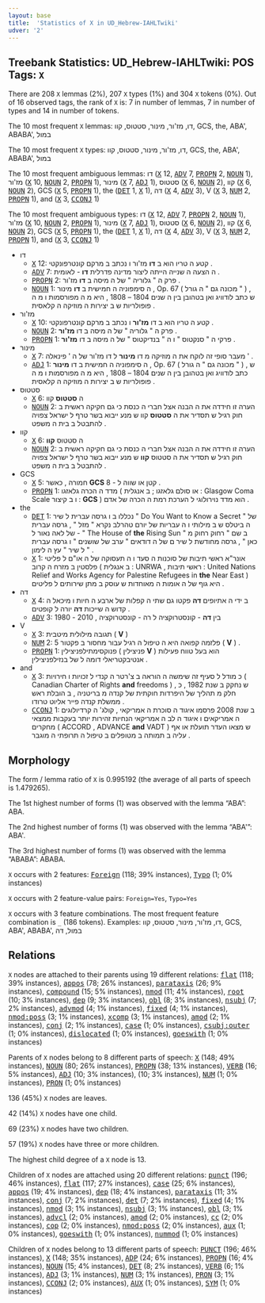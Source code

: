 ```yaml
---
layout: base
title:  'Statistics of X in UD_Hebrew-IAHLTwiki'
udver: '2'
---
```


## Treebank Statistics: UD_Hebrew-IAHLTwiki: POS Tags: `X`

There are 208 `X` lemmas (2%), 207 `X` types (1%) and 304 `X` tokens (0%).
Out of 16 observed tags, the rank of `X` is: 7 in number of lemmas, 7 in number of types and 14 in number of tokens.

The 10 most frequent `X` lemmas: דו, מז'ור, מינור, סטטוס, קוו, GCS, the, ABA', ABABA', במול

The 10 most frequent `X` types:  דו, מז'ור, מינור, סטטוס, קוו, GCS, the, ABA', ABABA', במול

The 10 most frequent ambiguous lemmas: דו (<tt><a href="he_iahltwiki-pos-X.html">X</a></tt> 12, <tt><a href="he_iahltwiki-pos-ADV.html">ADV</a></tt> 7, <tt><a href="he_iahltwiki-pos-PROPN.html">PROPN</a></tt> 2, <tt><a href="he_iahltwiki-pos-NOUN.html">NOUN</a></tt> 1), מז'ור (<tt><a href="he_iahltwiki-pos-X.html">X</a></tt> 10, <tt><a href="he_iahltwiki-pos-NOUN.html">NOUN</a></tt> 2, <tt><a href="he_iahltwiki-pos-PROPN.html">PROPN</a></tt> 1), מינור (<tt><a href="he_iahltwiki-pos-X.html">X</a></tt> 7, <tt><a href="he_iahltwiki-pos-ADJ.html">ADJ</a></tt> 1), סטטוס (<tt><a href="he_iahltwiki-pos-X.html">X</a></tt> 6, <tt><a href="he_iahltwiki-pos-NOUN.html">NOUN</a></tt> 2), קוו (<tt><a href="he_iahltwiki-pos-X.html">X</a></tt> 6, <tt><a href="he_iahltwiki-pos-NOUN.html">NOUN</a></tt> 2), GCS (<tt><a href="he_iahltwiki-pos-X.html">X</a></tt> 5, <tt><a href="he_iahltwiki-pos-PROPN.html">PROPN</a></tt> 1), the (<tt><a href="he_iahltwiki-pos-DET.html">DET</a></tt> 1, <tt><a href="he_iahltwiki-pos-X.html">X</a></tt> 1), דה (<tt><a href="he_iahltwiki-pos-X.html">X</a></tt> 4, <tt><a href="he_iahltwiki-pos-ADV.html">ADV</a></tt> 3), V (<tt><a href="he_iahltwiki-pos-X.html">X</a></tt> 3, <tt><a href="he_iahltwiki-pos-NUM.html">NUM</a></tt> 2, <tt><a href="he_iahltwiki-pos-PROPN.html">PROPN</a></tt> 1), and (<tt><a href="he_iahltwiki-pos-X.html">X</a></tt> 3, <tt><a href="he_iahltwiki-pos-CCONJ.html">CCONJ</a></tt> 1)

The 10 most frequent ambiguous types:  דו (<tt><a href="he_iahltwiki-pos-X.html">X</a></tt> 12, <tt><a href="he_iahltwiki-pos-ADV.html">ADV</a></tt> 7, <tt><a href="he_iahltwiki-pos-PROPN.html">PROPN</a></tt> 2, <tt><a href="he_iahltwiki-pos-NOUN.html">NOUN</a></tt> 1), מז'ור (<tt><a href="he_iahltwiki-pos-X.html">X</a></tt> 10, <tt><a href="he_iahltwiki-pos-NOUN.html">NOUN</a></tt> 2, <tt><a href="he_iahltwiki-pos-PROPN.html">PROPN</a></tt> 1), מינור (<tt><a href="he_iahltwiki-pos-X.html">X</a></tt> 7, <tt><a href="he_iahltwiki-pos-ADJ.html">ADJ</a></tt> 1), סטטוס (<tt><a href="he_iahltwiki-pos-X.html">X</a></tt> 6, <tt><a href="he_iahltwiki-pos-NOUN.html">NOUN</a></tt> 2), קוו (<tt><a href="he_iahltwiki-pos-X.html">X</a></tt> 6, <tt><a href="he_iahltwiki-pos-NOUN.html">NOUN</a></tt> 2), GCS (<tt><a href="he_iahltwiki-pos-X.html">X</a></tt> 5, <tt><a href="he_iahltwiki-pos-PROPN.html">PROPN</a></tt> 1), the (<tt><a href="he_iahltwiki-pos-DET.html">DET</a></tt> 1, <tt><a href="he_iahltwiki-pos-X.html">X</a></tt> 1), דה (<tt><a href="he_iahltwiki-pos-X.html">X</a></tt> 4, <tt><a href="he_iahltwiki-pos-ADV.html">ADV</a></tt> 3), V (<tt><a href="he_iahltwiki-pos-X.html">X</a></tt> 3, <tt><a href="he_iahltwiki-pos-NUM.html">NUM</a></tt> 2, <tt><a href="he_iahltwiki-pos-PROPN.html">PROPN</a></tt> 1), and (<tt><a href="he_iahltwiki-pos-X.html">X</a></tt> 3, <tt><a href="he_iahltwiki-pos-CCONJ.html">CCONJ</a></tt> 1)


* דו
  * <tt><a href="he_iahltwiki-pos-X.html">X</a></tt> 12: קטע ה טריו הוא ב <b>דו</b> מז'ור ו נכתב ב מרקם קונטרפונקטי .
  * <tt><a href="he_iahltwiki-pos-ADV.html">ADV</a></tt> 7: ה הצעה ה שנייה הייתה ליצור מדינה פדרלית <b>דו</b> - לאומית .
  * <tt><a href="he_iahltwiki-pos-PROPN.html">PROPN</a></tt> 2: פרק ה " גלוריה " של ה מיסה ב <b>דו</b> מז'ור .
  * <tt><a href="he_iahltwiki-pos-NOUN.html">NOUN</a></tt> 1: ה סימפוניה ה חמישית ב <b>דו</b> מינור , Op. 67 ( מכונה גם " ה גורל " ) , ש כתב לודוויג ואן בטהובן בין ה שנים 1804 – 1808 , היא מ ה מפורסמות ו מ ה פופולריות ש ב יצירות ה מוזיקה ה קלאסית .
* מז'ור
  * <tt><a href="he_iahltwiki-pos-X.html">X</a></tt> 10: קטע ה טריו הוא ב דו <b>מז'ור</b> ו נכתב ב מרקם קונטרפונקטי .
  * <tt><a href="he_iahltwiki-pos-NOUN.html">NOUN</a></tt> 2: פרק ה " גלוריה " של ה מיסה ב דו <b>מז'ור</b> .
  * <tt><a href="he_iahltwiki-pos-PROPN.html">PROPN</a></tt> 1: פרקי ה " סנקטוס " ו ה " בנדיקטוס " של ה מיסה ב דו <b>מז'ור</b> .
* מינור
  * <tt><a href="he_iahltwiki-pos-X.html">X</a></tt> 7: מעבר סופי זה לוקח את ה מוזיקה מ דו <b>מינור</b> ל דו מז'ור של ה ' פינאלה ' .
  * <tt><a href="he_iahltwiki-pos-ADJ.html">ADJ</a></tt> 1: ה סימפוניה ה חמישית ב דו <b>מינור</b> , Op. 67 ( מכונה גם " ה גורל " ) , ש כתב לודוויג ואן בטהובן בין ה שנים 1804 – 1808 , היא מ ה מפורסמות ו מ ה פופולריות ש ב יצירות ה מוזיקה ה קלאסית .
* סטטוס
  * <tt><a href="he_iahltwiki-pos-X.html">X</a></tt> 6: ה <b>סטטוס</b> קוו
  * <tt><a href="he_iahltwiki-pos-NOUN.html">NOUN</a></tt> 2: הערה זו חידדה את ה הבנה אצל חברי ה כנסת כי גם חקיקה ראשית ב חוק רגיל ש תסדיר את ה <b>סטטוס</b> קוו ש מנע ייבוא בשר טרף ל ישראל צפויה להתבטל ב בית ה משפט .
* קוו
  * <tt><a href="he_iahltwiki-pos-X.html">X</a></tt> 6: ה סטטוס <b>קוו</b>
  * <tt><a href="he_iahltwiki-pos-NOUN.html">NOUN</a></tt> 2: הערה זו חידדה את ה הבנה אצל חברי ה כנסת כי גם חקיקה ראשית ב חוק רגיל ש תסדיר את ה סטטוס <b>קוו</b> ש מנע ייבוא בשר טרף ל ישראל צפויה להתבטל ב בית ה משפט .
* GCS
  * <tt><a href="he_iahltwiki-pos-X.html">X</a></tt> 5: חמורה , כאשר <b>GCS</b> קטן או שווה ל - 8 .
  * <tt><a href="he_iahltwiki-pos-PROPN.html">PROPN</a></tt> 1: מדד ה הכרה גלאזגו ( או סולם גלאזגו ; ב אנגלית : Glasgow Coma Scale ו ב קיצור : <b>GCS</b> ) הוא מדד נוירולוגי ל הערכת רמת ה הכרה של אדם .
* the
  * <tt><a href="he_iahltwiki-pos-DET.html">DET</a></tt> 1: נכללו ב ו גרסה עברית ל שיר " Do You Want to Know a Secret " של ה ביטלס ש ב מילותי ו ה עבריות של יורם טהרלב נקרא " מזל " , גרסה עברית של לאה נאור ל - " The House of <b>the</b> Rising Sun " ב שם " רחוק רחוק מ כאן " , גרסה מחודשת ל שיר ם של ה דודאים " ערב של שושנים " ו גרסה עברית ל שיר " עץ ה לימון " .
  * <tt><a href="he_iahltwiki-pos-X.html">X</a></tt> 1: אונר"א ראשי תיבות של סוכנות ה סעד ו ה תעסוקה של ה או"ם ל פליטי פלסטין ב מזרח ה קרוב ( ב אנגלית : UNRWA , ראשי תיבות : United Nations Relief and Works Agency for Palestine Refugees in <b>the</b> Near East ) היא גוף של ה אומות ה מאוחדות ש עוסק ב מתן שירותים ל פליטים .
* דה
  * <tt><a href="he_iahltwiki-pos-X.html">X</a></tt> 4: ב ידי ה אתיופים <b>דה</b> פקטו גם שתי ה קפלות של ארבע ה חיות ו מיכאל ה קדוש ה שייכות <b>דה</b> יורה ל קופטים .
  * <tt><a href="he_iahltwiki-pos-ADV.html">ADV</a></tt> 3: בין <b>דה</b> - קונסטרוקציה ל רה - קונסטרוקציה , 2010 - 1980
* V
  * <tt><a href="he_iahltwiki-pos-X.html">X</a></tt> 3: תגובה מילולית מיטבית ( <b>V</b> )
  * <tt><a href="he_iahltwiki-pos-NUM.html">NUM</a></tt> 2: פלזמה קפואה היא ה טיפול ה רגיל עבור מחסור ב פקטור 5 ( <b>V</b> ) .
  * <tt><a href="he_iahltwiki-pos-PROPN.html">PROPN</a></tt> 1: פנוקסימתילפניצילין ( פניצילין <b>V</b> ) הוא בעל טווח פעילות אנטיבקטריאלי דומה ל של בנזילפניצילין .
* and
  * <tt><a href="he_iahltwiki-pos-X.html">X</a></tt> 3: כ מודל ל סעיף זה שימשה ה הוראה ב צ'רטר ה קנדי ל זכויות ו חירויות ( Canadian Charter of Rights <b>and</b> freedoms ) , ש נחקק ב שנת 1982 , כ חלק מ תהליך של היפרדות חוקתית של קנדה מ בריטניה , ב הובלת ראש ממשלת קנדה פייר אליוט טרודו .
  * <tt><a href="he_iahltwiki-pos-CCONJ.html">CCONJ</a></tt> 1: ב שנת 2008 פרסמו איגוד ה סוכרת ה אמריקאי , קולג' ה קרדיולוגים ה אמריקאים ו איגוד ה לב ה אמריקאי הנחיות זהירות יותר בעקבות ממצאי מחקרים ( ACCORD , ADVANCE <b>and</b> VADT ) ש מצאו העדר תועלת או אף עליה ב תמותה ב מטופלים ב טיפול ה תרופתי ה מוגבר .

## Morphology

The form / lemma ratio of `X` is 0.995192 (the average of all parts of speech is 1.479265).

The 1st highest number of forms (1) was observed with the lemma “ABA”: ABA.

The 2nd highest number of forms (1) was observed with the lemma “ABA'”: ABA'.

The 3rd highest number of forms (1) was observed with the lemma “ABABA”: ABABA.

`X` occurs with 2 features: <tt><a href="he_iahltwiki-feat-Foreign.html">Foreign</a></tt> (118; 39% instances), <tt><a href="he_iahltwiki-feat-Typo.html">Typo</a></tt> (1; 0% instances)

`X` occurs with 2 feature-value pairs: `Foreign=Yes`, `Typo=Yes`

`X` occurs with 3 feature combinations.
The most frequent feature combination is `_` (186 tokens).
Examples: דו, מז'ור, מינור, סטטוס, קוו, GCS, ABA', ABABA', במול, דה


## Relations

`X` nodes are attached to their parents using 19 different relations: <tt><a href="he_iahltwiki-dep-flat.html">flat</a></tt> (118; 39% instances), <tt><a href="he_iahltwiki-dep-appos.html">appos</a></tt> (78; 26% instances), <tt><a href="he_iahltwiki-dep-parataxis.html">parataxis</a></tt> (26; 9% instances), <tt><a href="he_iahltwiki-dep-compound.html">compound</a></tt> (15; 5% instances), <tt><a href="he_iahltwiki-dep-nmod.html">nmod</a></tt> (11; 4% instances), <tt><a href="he_iahltwiki-dep-root.html">root</a></tt> (10; 3% instances), <tt><a href="he_iahltwiki-dep-dep.html">dep</a></tt> (9; 3% instances), <tt><a href="he_iahltwiki-dep-obl.html">obl</a></tt> (8; 3% instances), <tt><a href="he_iahltwiki-dep-nsubj.html">nsubj</a></tt> (7; 2% instances), <tt><a href="he_iahltwiki-dep-advmod.html">advmod</a></tt> (4; 1% instances), <tt><a href="he_iahltwiki-dep-fixed.html">fixed</a></tt> (4; 1% instances), <tt><a href="he_iahltwiki-dep-nmod-poss.html">nmod:poss</a></tt> (3; 1% instances), <tt><a href="he_iahltwiki-dep-xcomp.html">xcomp</a></tt> (3; 1% instances), <tt><a href="he_iahltwiki-dep-amod.html">amod</a></tt> (2; 1% instances), <tt><a href="he_iahltwiki-dep-conj.html">conj</a></tt> (2; 1% instances), <tt><a href="he_iahltwiki-dep-case.html">case</a></tt> (1; 0% instances), <tt><a href="he_iahltwiki-dep-csubj-outer.html">csubj:outer</a></tt> (1; 0% instances), <tt><a href="he_iahltwiki-dep-dislocated.html">dislocated</a></tt> (1; 0% instances), <tt><a href="he_iahltwiki-dep-goeswith.html">goeswith</a></tt> (1; 0% instances)

Parents of `X` nodes belong to 8 different parts of speech: <tt><a href="he_iahltwiki-pos-X.html">X</a></tt> (148; 49% instances), <tt><a href="he_iahltwiki-pos-NOUN.html">NOUN</a></tt> (80; 26% instances), <tt><a href="he_iahltwiki-pos-PROPN.html">PROPN</a></tt> (38; 13% instances), <tt><a href="he_iahltwiki-pos-VERB.html">VERB</a></tt> (16; 5% instances), <tt><a href="he_iahltwiki-pos-ADJ.html">ADJ</a></tt> (10; 3% instances),  (10; 3% instances), <tt><a href="he_iahltwiki-pos-NUM.html">NUM</a></tt> (1; 0% instances), <tt><a href="he_iahltwiki-pos-PRON.html">PRON</a></tt> (1; 0% instances)

136 (45%) `X` nodes are leaves.

42 (14%) `X` nodes have one child.

69 (23%) `X` nodes have two children.

57 (19%) `X` nodes have three or more children.

The highest child degree of a `X` node is 13.

Children of `X` nodes are attached using 20 different relations: <tt><a href="he_iahltwiki-dep-punct.html">punct</a></tt> (196; 46% instances), <tt><a href="he_iahltwiki-dep-flat.html">flat</a></tt> (117; 27% instances), <tt><a href="he_iahltwiki-dep-case.html">case</a></tt> (25; 6% instances), <tt><a href="he_iahltwiki-dep-appos.html">appos</a></tt> (19; 4% instances), <tt><a href="he_iahltwiki-dep-dep.html">dep</a></tt> (18; 4% instances), <tt><a href="he_iahltwiki-dep-parataxis.html">parataxis</a></tt> (11; 3% instances), <tt><a href="he_iahltwiki-dep-conj.html">conj</a></tt> (7; 2% instances), <tt><a href="he_iahltwiki-dep-det.html">det</a></tt> (7; 2% instances), <tt><a href="he_iahltwiki-dep-fixed.html">fixed</a></tt> (4; 1% instances), <tt><a href="he_iahltwiki-dep-nmod.html">nmod</a></tt> (3; 1% instances), <tt><a href="he_iahltwiki-dep-nsubj.html">nsubj</a></tt> (3; 1% instances), <tt><a href="he_iahltwiki-dep-obl.html">obl</a></tt> (3; 1% instances), <tt><a href="he_iahltwiki-dep-advcl.html">advcl</a></tt> (2; 0% instances), <tt><a href="he_iahltwiki-dep-amod.html">amod</a></tt> (2; 0% instances), <tt><a href="he_iahltwiki-dep-cc.html">cc</a></tt> (2; 0% instances), <tt><a href="he_iahltwiki-dep-cop.html">cop</a></tt> (2; 0% instances), <tt><a href="he_iahltwiki-dep-nmod-poss.html">nmod:poss</a></tt> (2; 0% instances), <tt><a href="he_iahltwiki-dep-aux.html">aux</a></tt> (1; 0% instances), <tt><a href="he_iahltwiki-dep-goeswith.html">goeswith</a></tt> (1; 0% instances), <tt><a href="he_iahltwiki-dep-nummod.html">nummod</a></tt> (1; 0% instances)

Children of `X` nodes belong to 13 different parts of speech: <tt><a href="he_iahltwiki-pos-PUNCT.html">PUNCT</a></tt> (196; 46% instances), <tt><a href="he_iahltwiki-pos-X.html">X</a></tt> (148; 35% instances), <tt><a href="he_iahltwiki-pos-ADP.html">ADP</a></tt> (24; 6% instances), <tt><a href="he_iahltwiki-pos-PROPN.html">PROPN</a></tt> (16; 4% instances), <tt><a href="he_iahltwiki-pos-NOUN.html">NOUN</a></tt> (15; 4% instances), <tt><a href="he_iahltwiki-pos-DET.html">DET</a></tt> (8; 2% instances), <tt><a href="he_iahltwiki-pos-VERB.html">VERB</a></tt> (6; 1% instances), <tt><a href="he_iahltwiki-pos-ADJ.html">ADJ</a></tt> (3; 1% instances), <tt><a href="he_iahltwiki-pos-NUM.html">NUM</a></tt> (3; 1% instances), <tt><a href="he_iahltwiki-pos-PRON.html">PRON</a></tt> (3; 1% instances), <tt><a href="he_iahltwiki-pos-CCONJ.html">CCONJ</a></tt> (2; 0% instances), <tt><a href="he_iahltwiki-pos-AUX.html">AUX</a></tt> (1; 0% instances), <tt><a href="he_iahltwiki-pos-SYM.html">SYM</a></tt> (1; 0% instances)

